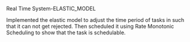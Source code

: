 Real Time System-ELASTIC_MODEL

Implemented the elastic model to adjust the time period of tasks in such that it can not get rejected.
Then scheduled it using Rate Monotonic Scheduling to show that the task is schedulable.
